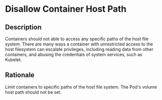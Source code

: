 
# Disallow Container Host Path

## Description
Containers should not able to access any specific paths of the host file system. 
There are many ways a container with unrestricted access to 
the host filesystem can escalate privileges, including reading data 
from other containers, and abusing the credentials of system services, such as Kubelet.

## Rationale

Limit containers to specific paths  of the host file system. 
The Pod's volume host path should not be set.